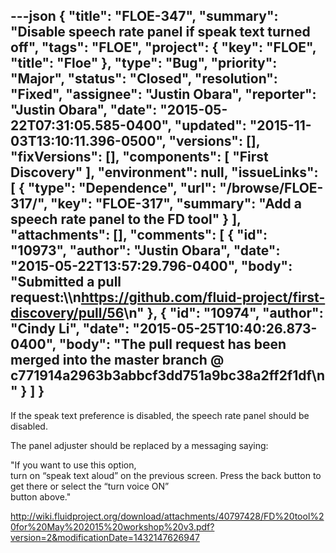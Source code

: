---json
{
  "title": "FLOE-347",
  "summary": "Disable speech rate panel if speak text turned off",
  "tags": "FLOE",
  "project": {
    "key": "FLOE",
    "title": "Floe"
  },
  "type": "Bug",
  "priority": "Major",
  "status": "Closed",
  "resolution": "Fixed",
  "assignee": "Justin Obara",
  "reporter": "Justin Obara",
  "date": "2015-05-22T07:31:05.585-0400",
  "updated": "2015-11-03T13:10:11.396-0500",
  "versions": [],
  "fixVersions": [],
  "components": [
    "First Discovery"
  ],
  "environment": null,
  "issueLinks": [
    {
      "type": "Dependence",
      "url": "/browse/FLOE-317/",
      "key": "FLOE-317",
      "summary": "Add a speech rate panel to the FD tool"
    }
  ],
  "attachments": [],
  "comments": [
    {
      "id": "10973",
      "author": "Justin Obara",
      "date": "2015-05-22T13:57:29.796-0400",
      "body": "Submitted a pull request:\\\n<https://github.com/fluid-project/first-discovery/pull/56>\n"
    },
    {
      "id": "10974",
      "author": "Cindy Li",
      "date": "2015-05-25T10:40:26.873-0400",
      "body": "The pull request has been merged into the master branch @ c771914a2963b3abbcf3dd751a9bc38a2ff2f1df\n"
    }
  ]
}
---
If the speak text preference is disabled, the speech rate panel should be disabled.

The panel adjuster should be replaced by a messaging saying:

"If you want to use this option,\
turn on “speak text aloud” on the previous screen. Press the back button to get there or select the “turn voice ON”\
button above."

<http://wiki.fluidproject.org/download/attachments/40797428/FD%20tool%20for%20May%202015%20workshop%20v3.pdf?version=2&modificationDate=1432147626947>

        